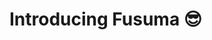 <!-- classes: slide-title -->

<!-- note
Here is a speaker note.😎

Node.js spent a long time implementing ESM.
Node.js had two major problems that browsers don't have.

One is that Node.js cannot recognize if a file is written in ESM.
In the case of browsers, it can be recognized because it is written as `module` in the `type` attribute.
However, Node.js' import doesn't have an attribute like the `type`.
So we decided to look at the file extensions to be imported.
We made a rule that a file with the `.mjs` extension is written in ESM.

And another issue is compatibility with existing CJS Modules.
Node.js values backward compatibility. However, Node.js already has a module system.
It's very difficult to implement ESM so as not to break the existing code.
-->

# Introducing Fusuma 😎
